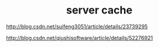 <h1 align="center">server cache</h1>

http://blog.csdn.net/suifeng3051/article/details/23739295

http://blog.csdn.net/qiushisoftware/article/details/52276921

